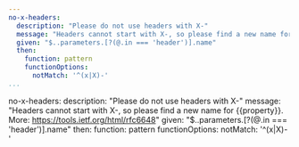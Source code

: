 ```yaml
---
no-x-headers:
  description: "Please do not use headers with X-"
  message: "Headers cannot start with X-, so please find a new name for {{property}}. More: https://tools.ietf.org/html/rfc6648"
  given: "$..parameters.[?(@.in === 'header')].name"
  then:
    function: pattern
    functionOptions:
      notMatch: '^(x|X)-'    
...
```

no-x-headers:
  description: "Please do not use headers with X-"
  message: "Headers cannot start with X-, so please find a new name for {{property}}. More: https://tools.ietf.org/html/rfc6648"
  given: "$..parameters.[?(@.in === 'header')].name"
  then:
    function: pattern
    functionOptions:
      notMatch: '^(x|X)-'      